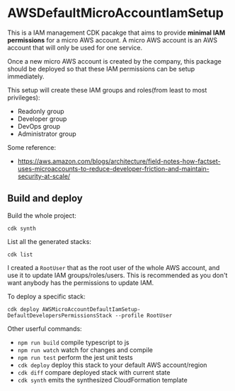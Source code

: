 # AWSDefaultMicroAccountIamSetup

This is a IAM management CDK pacakge that aims to provide __minimal IAM permissions__ for a micro AWS account.
A micro AWS account is an AWS account that will only be used for one service.

Once a new micro AWS account is created by the company, this package should be deployed so that these IAM permissions can be setup immediately. 

This setup will create these IAM groups and roles(from least to most privileges):

* Readonly group
* Developer group
* DevOps group
* Administrator group

Some reference:
* https://aws.amazon.com/blogs/architecture/field-notes-how-factset-uses-microaccounts-to-reduce-developer-friction-and-maintain-security-at-scale/

## Build and deploy

Build the whole project:  

```
cdk synth  
```

List all the generated stacks:  
```
cdk list
```

I created a `RootUser` that as the root user of the whole AWS account, and use it to update IAM groups/roles/users.
This is recommended as you don't want anybody has the permissions to update IAM.

To deploy a specific stack:  
```
cdk deploy AWSMicroAccountDefaultIamSetup-DefaultDevelopersPermissionsStack --profile RootUser
```

Other userful commands:  
* `npm run build`   compile typescript to js
* `npm run watch`   watch for changes and compile
* `npm run test`    perform the jest unit tests
* `cdk deploy`      deploy this stack to your default AWS account/region
* `cdk diff`        compare deployed stack with current state
* `cdk synth`       emits the synthesized CloudFormation template
